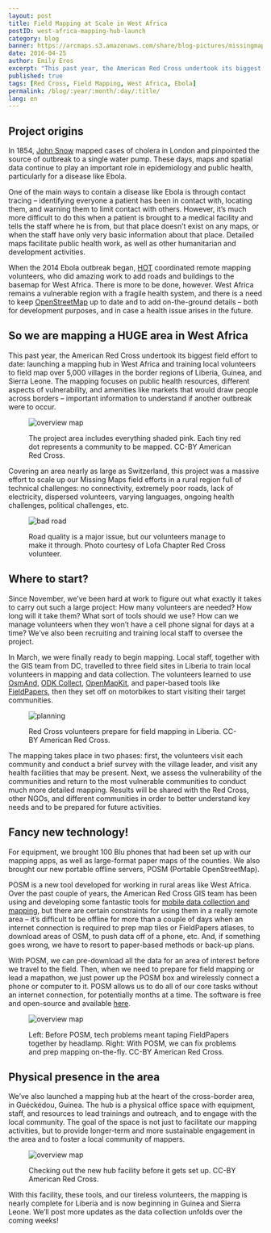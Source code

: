 ```yaml
---
layout: post
title: Field Mapping at Scale in West Africa
postID: west-africa-mapping-hub-launch
category: blog
banner: https://arcmaps.s3.amazonaws.com/share/blog-pictures/missingmaps-blog_20160425_banner.jpg
date: 2016-04-25
author: Emily Eros
excerpt: "This past year, the American Red Cross undertook its biggest field effort to date: launching a mapping hub in West Africa and training local volunteers to field map over 5,000 villages in the border regions of Liberia, Guinea, and Sierra Leone. The mapping focuses on public health resources, different aspects of vulnerability, and amenities like markets that would draw people across borders – important information to understand if another Ebola outbreak were to occur."
published: true
tags: [Red Cross, Field Mapping, West Africa, Ebola]
permalink: /blog/:year/:month/:day/:title/
lang: en
---
```


## Project origins

In 1854, [John Snow](https://en.wikipedia.org/wiki/John_Snow) mapped cases of cholera in London and pinpointed the source of outbreak to a single water pump. These days, maps and spatial data continue to play an important role in epidemiology and public health, particularly for a disease like Ebola.

One of the main ways to contain a disease like Ebola is through contact tracing – identifying everyone a patient has been in contact with, locating them, and warning them to limit contact with others. However, it’s much more difficult to do this when a patient is brought to a medical facility and tells the staff where he is from, but that place doesn’t exist on any maps, or when the staff have only very basic information about that place. Detailed maps facilitate public health work, as well as other humanitarian and development activities.

When the 2014 Ebola outbreak began, [HOT](https://hotosm.org/) coordinated remote mapping volunteers, who did amazing work to add roads and buildings to the basemap for West Africa. There is more to be done, however. West Africa remains a vulnerable region with a fragile health system, and there is a need to keep [OpenStreetMap](http://www.openstreetmap.org/) up to date and to add on-the-ground details – both for development purposes, and in case a health issue arises in the future.

## So we are mapping a HUGE area in West Africa

This past year, the American Red Cross undertook its biggest field effort to date: launching a mapping hub in West Africa and training local volunteers to field map over 5,000 villages in the border regions of Liberia, Guinea, and Sierra Leone. The mapping focuses on public health resources, different aspects of vulnerability, and amenities like markets that would draw people across borders – important information to understand if another outbreak were to occur.

<figure>
<img src="https://arcmaps.s3.amazonaws.com/share/blog-pictures/missingmaps-blog_20160425_west-africa-glance.jpg" alt="overview map">
<p class="caption">The project area includes everything shaded pink. Each tiny red dot represents a community to be mapped. CC-BY American Red Cross.</p>
</figure>

Covering an area nearly as large as Switzerland, this project was a massive effort to scale up our Missing Maps field efforts in a rural region full of technical challenges: no connectivity, extremely poor roads, lack of electricity, dispersed volunteers, varying languages, ongoing health challenges, political challenges, etc.

<figure>
<img src="https://arcmaps.s3.amazonaws.com/share/blog-pictures/missingmaps-blog_20160425_badroad.jpg" alt="bad road">
<p class="caption">Road quality is a major issue, but our volunteers manage to make it through. Photo courtesy of Lofa Chapter Red Cross volunteer.</p>
</figure>

## Where to start?

Since November, we’ve been hard at work to figure out what exactly it takes to carry out such a large project: How many volunteers are needed? How long will it take them? What sort of tools should we use? How can we manage volunteers when they won’t have a cell phone signal for days at a time? We’ve also been recruiting and training local staff to oversee the project.

In March, we were finally ready to begin mapping. Local staff, together with the GIS team from DC, travelled to three field sites in Liberia to train local volunteers in mapping and data collection. The volunteers learned to use [OsmAnd](http://osmand.net/), [ODK Collect](https://opendatakit.org/), [OpenMapKit](http://openmapkit.org/), and paper-based tools like [FieldPapers](fieldpapers.org), then they set off on motorbikes to start visiting their target communities.

<figure>
<img src="https://arcmaps.s3.amazonaws.com/share/blog-pictures/missingmaps-blog_20160425_planning.jpg" alt="planning">
<p class="caption">Red Cross volunteers prepare for field mapping in Liberia. CC-BY American Red Cross.</p>
</figure>

The mapping takes place in two phases: first, the volunteers visit each community and conduct a brief survey with the village leader, and visit any health facilities that may be present. Next, we assess the vulnerability of the communities and return to the most vulnerable communities to conduct much more detailed mapping. Results will be shared with the Red Cross, other NGOs, and different communities in order to better understand key needs and to be prepared for future activities.

## Fancy new technology!

For equipment, we brought 100 Blu phones that had been set up with our mapping apps, as well as large-format paper maps of the counties. We also brought our new portable offline servers, POSM (Portable OpenStreetMap).

POSM is a new tool developed for working in rural areas like West Africa. Over the past couple of years, the American Red Cross GIS team has been using and developing some fantastic tools for [mobile data collection and mapping](http://openmapkit.org/), but there are certain constraints for using them in a really remote area – it’s difficult to be offline for more than a couple of days when an internet connection is required to prep map tiles or FieldPapers atlases, to download areas of OSM, to push data off of a phone, etc. And, if something goes wrong, we have to resort to paper-based methods or back-up plans.

With POSM, we can pre-download all the data for an area of interest before we travel to the field. Then, when we need to prepare for field mapping or lead a mapathon, we just power up the POSM box and wirelessly connect a phone or computer to it. POSM allows us to do all of our core tasks without an internet connection, for potentially months at a time. The software is free and open-source and available [here](https://github.com/americanredcross/posm).

<figure>
<img src="https://arcmaps.s3.amazonaws.com/share/blog-pictures/missingmaps-blog_20160425_headlamp-posm.jpg" alt="overview map">
<p class="caption">Left: Before POSM, tech problems meant taping FieldPapers together by headlamp. Right: With POSM, we can fix problems and prep mapping on-the-fly. CC-BY American Red Cross.</p>
</figure>

## Physical presence in the area

We’ve also launched a mapping hub at the heart of the cross-border area, in Guéckédou, Guinea. The hub is a physical office space with equipment, staff, and resources to lead trainings and outreach, and to engage with the local community. The goal of the space is not just to facilitate our mapping activities, but to provide longer-term and more sustainable engagement in the area and to foster a local community of mappers.

<figure>
<img src="https://arcmaps.s3.amazonaws.com/share/blog-pictures/missingmaps-blog_20160425_hub.jpg" alt="overview map">
<p class="caption">Checking out the new hub facility before it gets set up. CC-BY American Red Cross.</p>
</figure>

With this facility, these tools, and our tireless volunteers, the mapping is nearly complete for Liberia and is now beginning in Guinea and Sierra Leone. We’ll post more updates as the data collection unfolds over the coming weeks!
